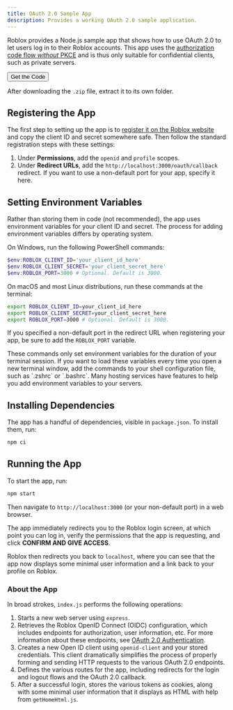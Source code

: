 ```yaml
---
title: OAuth 2.0 Sample App
description: Provides a working OAuth 2.0 sample application.
---
```


Roblox provides a Node.js sample app that shows how to use OAuth 2.0 to let users log in to their Roblox accounts. This app uses the [authorization code flow _without_ PKCE](oauth2-overview.md#grant-types) and is thus only suitable for confidential clients, such as private servers.

<a href="/assets/open-cloud/open-cloud-nodejs-sample-oauth2-main.zip">
  <Button variant="contained">Get the Code</Button>
</a>

<br />

After downloading the `.zip` file, extract it to its own folder.

## Registering the App

The first step to setting up the app is to [register it on the Roblox website](oauth2-registration.md) and copy the client ID and secret somewhere safe. Then follow the standard registration steps with these settings:

1. Under **Permissions**, add the `openid` and `profile` scopes.
1. Under **Redirect URLs**, add the `http://localhost:3000/oauth/callback` redirect. If you want to use a non-default port for your app, specify it here.

## Setting Environment Variables

Rather than storing them in code (not recommended), the app uses environment variables for your client ID and secret. The process for adding environment variables differs by operating system.

On Windows, run the following PowerShell commands:

```powershell
$env:ROBLOX_CLIENT_ID='your_client_id_here'
$env:ROBLOX_CLIENT_SECRET='your_client_secret_here'
$env:ROBLOX_PORT=3000 # Optional. Default is 3000.
```

On macOS and most Linux distributions, run these commands at the terminal:

```bash
export ROBLOX_CLIENT_ID=your_client_id_here
export ROBLOX_CLIENT_SECRET=your_client_secret_here
export ROBLOX_PORT=3000 # Optional. Default is 3000.
```

If you specified a non-default port in the redirect URL when registering your app, be sure to add the `ROBLOX_PORT` variable.

<Alert severity="info">
These commands only set environment variables for the duration of your terminal session. If you want to load these variables every time you open a new terminal window, add the commands to your shell configuration file, such as `.zshrc` or `.bashrc`. Many hosting services have features to help you add environment variables to your servers.
</Alert>

## Installing Dependencies

The app has a handful of dependencies, visible in `package.json`. To install them, run:

```bash
npm ci
```

## Running the App

To start the app, run:

```bash
npm start
```

Then navigate to `http://localhost:3000` (or your non-default port) in a web browser.

The app immediately redirects you to the Roblox login screen, at which point you can log in, verify the permissions that the app is requesting, and click **CONFIRM AND GIVE ACCESS**.

Roblox then redirects you back to `localhost`, where you can see that the app now displays some minimal user information and a link back to your profile on Roblox.

### About the App

In broad strokes, `index.js` performs the following operations:

1. Starts a new web server using `express`.
1. Retrieves the Roblox OpenID Connect (OIDC) configuration, which includes endpoints for authorization, user information, etc. For more information about these endpoints, see [OAuth 2.0 Authentication](../reference/oauth2.md).
1. Creates a new Open ID client using `openid-client` and your stored credentials. This client dramatically simplifies the process of properly forming and sending HTTP requests to the various OAuth 2.0 endpoints.
1. Defines the various routes for the app, including redirects for the login and logout flows and the OAuth 2.0 callback.
1. After a successful login, stores the various tokens as cookies, along with some minimal user information that it displays as HTML with help from `getHomeHtml.js`.
